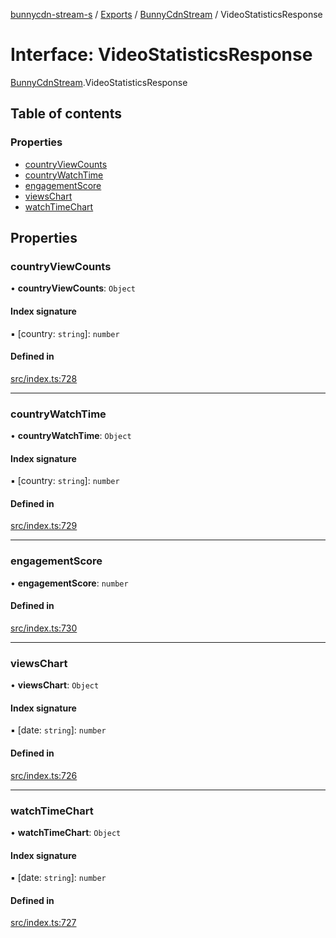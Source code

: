 [bunnycdn-stream-s](../README.md) / [Exports](../modules.md) / [BunnyCdnStream](../modules/BunnyCdnStream.md) / VideoStatisticsResponse

# Interface: VideoStatisticsResponse

[BunnyCdnStream](../modules/BunnyCdnStream.md).VideoStatisticsResponse

## Table of contents

### Properties

- [countryViewCounts](BunnyCdnStream.VideoStatisticsResponse.md#countryviewcounts)
- [countryWatchTime](BunnyCdnStream.VideoStatisticsResponse.md#countrywatchtime)
- [engagementScore](BunnyCdnStream.VideoStatisticsResponse.md#engagementscore)
- [viewsChart](BunnyCdnStream.VideoStatisticsResponse.md#viewschart)
- [watchTimeChart](BunnyCdnStream.VideoStatisticsResponse.md#watchtimechart)

## Properties

### countryViewCounts

• **countryViewCounts**: `Object`

#### Index signature

▪ [country: `string`]: `number`

#### Defined in

[src/index.ts:728](https://github.com/Sterrenhemel/bunnycdn-stream/blob/95c031e/src/index.ts#L728)

___

### countryWatchTime

• **countryWatchTime**: `Object`

#### Index signature

▪ [country: `string`]: `number`

#### Defined in

[src/index.ts:729](https://github.com/Sterrenhemel/bunnycdn-stream/blob/95c031e/src/index.ts#L729)

___

### engagementScore

• **engagementScore**: `number`

#### Defined in

[src/index.ts:730](https://github.com/Sterrenhemel/bunnycdn-stream/blob/95c031e/src/index.ts#L730)

___

### viewsChart

• **viewsChart**: `Object`

#### Index signature

▪ [date: `string`]: `number`

#### Defined in

[src/index.ts:726](https://github.com/Sterrenhemel/bunnycdn-stream/blob/95c031e/src/index.ts#L726)

___

### watchTimeChart

• **watchTimeChart**: `Object`

#### Index signature

▪ [date: `string`]: `number`

#### Defined in

[src/index.ts:727](https://github.com/Sterrenhemel/bunnycdn-stream/blob/95c031e/src/index.ts#L727)
